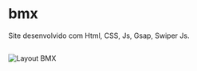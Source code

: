 # bmx
Site desenvolvido com Html, CSS, Js, Gsap, Swiper Js.
##
![Layout BMX](https://github.com/tiagoandradeWeb/bmx/blob/master/Web%201920%20%E2%80%93%201.jpg)
